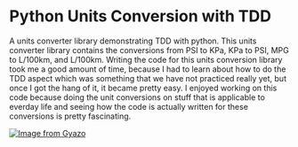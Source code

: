 # Python Units Conversion with TDD 
A units converter library demonstrating TDD with python. 
This units converter library contains the conversions from PSI to KPa, KPa to PSI, MPG to L/100km, and L/100km. 
Writing the code for this units conversion library took me a good amount of time, because I had to learn about how to do the TDD aspect which was something that we have not practiced really yet, but once I got the hang of it, it became pretty easy. 
I enjoyed working on this code because doing the unit conversions on stuff that is applicable to everday life and seeing how the code is actually written for these conversions is pretty fascinating. 

[![Image from Gyazo](https://i.gyazo.com/6192498299d66f67c43fc25421f6f913.png)](https://gyazo.com/6192498299d66f67c43fc25421f6f913)
